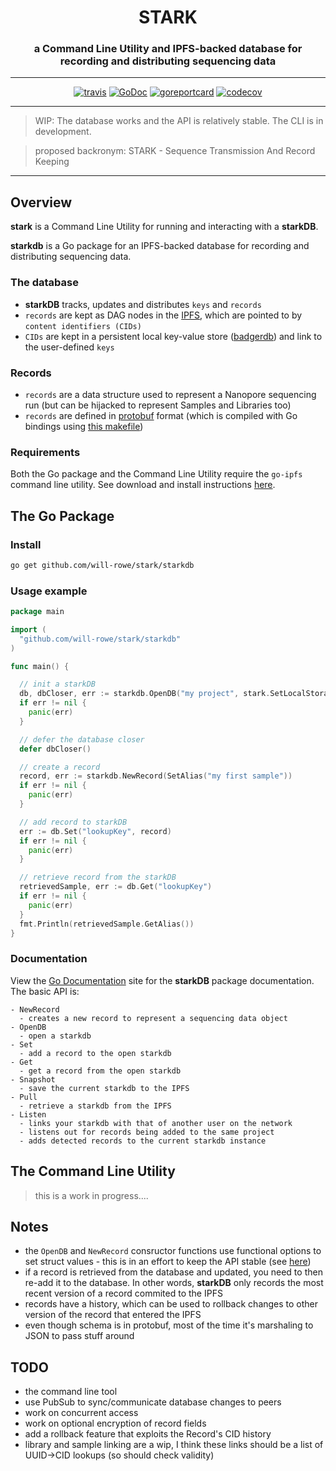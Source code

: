 <div align="center">
  <h1>STARK</h1>
  <h3>a Command Line Utility and IPFS-backed database for recording and distributing sequencing data</h3>
  <hr>
  <a href="https://travis-ci.org/will-rowe/stark"><img src="https://travis-ci.org/will-rowe/stark.svg?branch=master" alt="travis"></a>
  <a href="https://godoc.org/github.com/will-rowe/stark/starkdb"><img src="https://godoc.org/github.com/will-rowe/stark?status.svg" alt="GoDoc"></a>
  <a href="https://goreportcard.com/report/github.com/will-rowe/stark"><img src="https://goreportcard.com/badge/github.com/will-rowe/stark" alt="goreportcard"></a>
  <a href="https://codecov.io/gh/will-rowe/stark"><img src="https://codecov.io/gh/will-rowe/stark/branch/master/graph/badge.svg" alt="codecov"></a>
</div>

---

> WIP: The database works and the API is relatively stable. The CLI is in development.

> proposed backronym: STARK - Sequence Transmission And Record Keeping

---

## Overview

**stark** is a Command Line Utility for running and interacting with a **starkDB**.

**starkdb** is a Go package for an IPFS-backed database for recording and distributing sequencing data.

### The database

- **starkDB** tracks, updates and distributes `keys` and `records`
- `records` are kept as DAG nodes in the [IPFS](https://ipfs.io/), which are pointed to by `content identifiers (CIDs)`
- `CIDs` are kept in a persistent local key-value store ([badgerdb](https://github.com/dgraph-io/badger)) and link to the user-defined `keys`

### Records

- `records` are a data structure used to represent a Nanopore sequencing run (but can be hijacked to represent Samples and Libraries too)
- `records` are defined in [protobuf](https://developers.google.com/protocol-buffers) format (which is compiled with Go bindings using [this makefile](./schema/Makefile))

### Requirements

Both the Go package and the Command Line Utility require the `go-ipfs` command line utility. See download and install instructions [here](https://docs.ipfs.io/guides/guides/install/).

## The Go Package

### Install

```sh
go get github.com/will-rowe/stark/starkdb
```

### Usage example

```Go
package main

import (
  "github.com/will-rowe/stark/starkdb"
)

func main() {

  // init a starkDB
  db, dbCloser, err := starkdb.OpenDB("my project", stark.SetLocalStorageDir("/tmp/starkdb"))
  if err != nil {
    panic(err)
  }

  // defer the database closer
  defer dbCloser()

  // create a record
  record, err := starkdb.NewRecord(SetAlias("my first sample"))
  if err != nil {
    panic(err)
  }

  // add record to starkDB
  err := db.Set("lookupKey", record)
  if err != nil {
    panic(err)
  }

  // retrieve record from the starkDB
  retrievedSample, err := db.Get("lookupKey")
  if err != nil {
    panic(err)
  }
  fmt.Println(retrievedSample.GetAlias())
}
```

### Documentation

View the [Go Documentation]() site for the **starkDB** package documentation. The basic API is:

```
- NewRecord
  - creates a new record to represent a sequencing data object
- OpenDB
  - open a starkdb
- Set
  - add a record to the open starkdb
- Get
  - get a record from the open starkdb
- Snapshot
  - save the current starkdb to the IPFS
- Pull
  - retrieve a starkdb from the IPFS
- Listen
  - links your starkdb with that of another user on the network
  - listens out for records being added to the same project
  - adds detected records to the current starkdb instance
```

## The Command Line Utility

> this is a work in progress....

## Notes

- the `OpenDB` and `NewRecord` consructor functions use functional options to set struct values - this is in an effort to keep the API stable (see [here](https://dave.cheney.net/2014/10/17/functional-options-for-friendly-apis))
- if a record is retrieved from the database and updated, you need to then re-add it to the database. In other words, **starkDB** only records the most recent version of a record commited to the IPFS
- records have a history, which can be used to rollback changes to other version of the record that entered the IPFS
- even though schema is in protobuf, most of the time it's marshaling to JSON to pass stuff around

## TODO

- the command line tool
- use PubSub to sync/communicate database changes to peers
- work on concurrent access
- work on optional encryption of record fields
- add a rollback feature that exploits the Record's CID history
- library and sample linking are a wip, I think these links should be a list of UUID->CID lookups (so should check validity)

